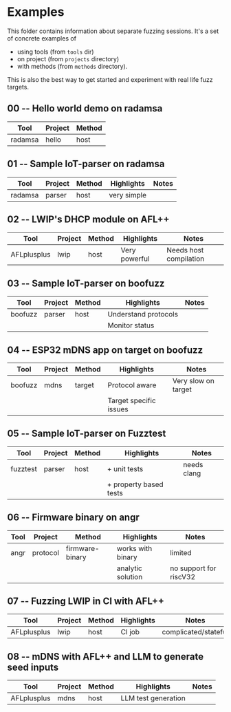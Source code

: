 # Examples

This folder contains information about separate fuzzing sessions.
It's a set of concrete examples of
* using tools (from `tools` dir)
* on project (from `projects` directory)
* with methods (from `methods` directory).

This is also the best way to get started and experiment with real life fuzz targets.

## 00 -- Hello world demo on radamsa


| Tool | Project | Method |
|------|---------|--------|
| radamsa | hello | host  |


## 01 -- Sample IoT-parser on radamsa

| Tool | Project | Method | Highlights | Notes |
|------|---------|--------|--------|--------|
| radamsa | parser | host  | very simple |     |

## 02 -- LWIP's DHCP module on AFL++

| Tool | Project | Method | Highlights | Notes |
|------|---------|--------|--------|--------|
| AFLplusplus | lwip | host | Very powerful | Needs host compilation |

## 03 -- Sample IoT-parser on boofuzz

| Tool | Project | Method | Highlights | Notes |
|------|---------|--------|------------|-------|
| boofuzz | parser | host  | Understand protocols |   |
|         |        |       | Monitor status       |   |

## 04 -- ESP32 mDNS app on target on boofuzz

| Tool | Project | Method | Highlights | Notes |
|------|---------|--------|------------|-------|
| boofuzz | mdns | target | Protocol aware | Very slow on target |
|         |      |        | Target specific issues |             |

## 05 -- Sample IoT-parser on Fuzztest

| Tool | Project | Method |   Highlights | Notes |
|------|---------|--------|--------------|-------|
| fuzztest | parser | host | + unit tests |  needs clang |
|          |        |      | + property based tests |    |


## 06 -- Firmware binary on angr

| Tool | Project | Method | Highlights | Notes |
|------|---------|--------|------------|-------|
| angr | protocol | firmware-binary  | works with binary | limited |
|      |         |                   | analytic solution | no support for riscV32 |

## 07 -- Fuzzing LWIP in CI with AFL++

| Tool | Project | Method | Highlights | Notes |
|------|---------|--------|--------|--------|
| AFLplusplus | lwip | host | CI job | complicated/stateful |

## 08 -- mDNS with AFL++ and LLM to generate seed inputs

| Tool | Project | Method | Highlights | Notes |
|------|---------|--------|--------|--------|
| AFLplusplus | mdns | host | LLM test generation |  |
